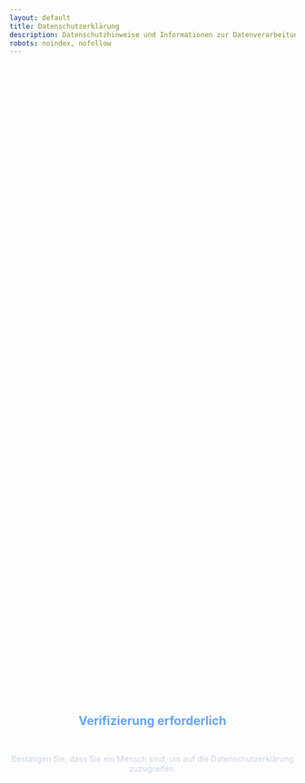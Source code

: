 ```yaml
---
layout: default
title: Datenschutzerklärung
description: Datenschutzhinweise und Informationen zur Datenverarbeitung
robots: noindex, nofollow
---
```


<div id="turnstile-protection" style="display: flex; flex-direction: column; align-items: center; justify-content: center; min-height: 60vh; text-align: center;">
  <h2 style="color: #60a5fa; margin-bottom: 2rem;">Verifizierung erforderlich</h2>
  <p style="color: #cbd5e1; margin-bottom: 2rem;">Bestätigen Sie, dass Sie ein Mensch sind, um auf die Datenschutzerklärung zuzugreifen.</p>
  <div class="cf-turnstile" 
       data-sitekey="0x4AAAAAABhCvPtIE3gog0lZ" 
       data-callback="onDatenschutzTurnstileSuccess" 
       data-error-callback="onDatenschutzTurnstileError"
       data-theme="dark"
       data-size="normal">
  </div>
</div>

<div id="datenschutz-content" class="datenschutz-page" style="display: none;">
  <div class="legal-container">
    
    <header class="legal-header">
      <h1 class="legal-title">Datenschutzerklärung</h1>
      <p class="legal-subtitle">Informationen zur Datenverarbeitung gemäß DSGVO</p>
    </header>

    <section class="legal-section">
      <h2 class="section-heading">Geltungsbereich</h2>
      <p class="legal-text">
        Diese Datenschutzerklärung gilt für die private Website kingsepp.dev und
        das bereitgestellte AI4MBSE-Plugin.
      </p>
    </section>

    <section class="legal-section">
      <h2 class="section-heading">Datenschutzbeauftragter</h2>
      <p class="legal-text">
        Als Betreiber einer privaten, nicht-kommerziellen Website bin ich nicht zur Bestellung
        eines Datenschutzbeauftragten verpflichtet. Bei Fragen zum Datenschutz wenden Sie
        sich direkt an mich (Kontaktdaten siehe unten).
      </p>
    </section>

    <section class="legal-section">
      <h2 class="section-heading">Art der Datenverarbeitung</h2>

      <div class="legal-subsection">
        <h3 class="subsection-heading">1. Bereitstellung der Website und Protokolldateien</h3>
        <p class="legal-text">
          Bei jedem Zugriff auf Inhalte der Website werden vorübergehend Daten gespeichert,
          die möglicherweise eine Identifizierung zulassen. Die folgenden Daten werden hierbei erhoben:
        </p>
        <ul class="legal-list">
          <li><strong>Datum und Uhrzeit</strong> des Zugriffs</li>
          <li><strong>IP-Adresse</strong> des Besuchers</li>
          <li><strong>Hostname</strong> des zugreifenden Rechners</li>
          <li><strong>Website</strong>, von der aus die Website aufgerufen wurde (Referrer-URL)</li>
          <li><strong>Websites</strong>, die über die Website aufgerufen werden</li>
          <li><strong>Besuchte Seite</strong> auf unserer Website</li>
          <li><strong>Meldung</strong>, ob der Abruf erfolgreich war</li>
          <li><strong>Übertragene Datenmenge</strong></li>
          <li><strong>Informationen über den Browsertyp</strong> und die verwendete Version</li>
          <li><strong>Betriebssystem</strong></li>
        </ul>
        <div class="info-card">
          <p class="legal-text">
            <strong>Zweck:</strong> Die vorübergehende Speicherung der Daten ist für den Ablauf eines
            Websitebesuchs erforderlich, um eine Auslieferung der Website zu ermöglichen. Eine weitere
            Speicherung in Protokolldateien erfolgt, um die Funktionsfähigkeit der Website und die
            Sicherheit der informationstechnischen Systeme sicherzustellen.<br>
            <strong>Rechtsgrundlage:</strong> Berechtigtes Interesse (Art. 6 Abs. 1 lit. f DSGVO)<br>
            <strong>Hosting:</strong> Die Website wird bei GitHub Inc., USA gehostet. GitHub empfängt
            die oben genannten Daten als Auftragsverarbeiter.<br>
            <strong>Speicherdauer:</strong> Die Daten werden gelöscht, sobald sie für die Erreichung
            des Zwecks ihrer Erhebung nicht mehr erforderlich sind. Bei der Bereitstellung der Website
            ist dies der Fall, wenn die jeweilige Sitzung beendet ist. Protokolldateien werden
            maximal 24 Stunden direkt zugänglich aufbewahrt und nach maximal 4 Wochen endgültig gelöscht.<br>
            <strong>Weitere Informationen:</strong>
            <a href="https://docs.github.com/en/site-policy/privacy-policies/github-privacy-statement" target="_blank" class="legal-link">
              GitHub Privacy Statement
            </a>
          </p>
        </div>
      </div>

      <div class="legal-subsection">
        <h3 class="subsection-heading">2. Cloudflare Turnstile (Bot-Schutz)</h3>
        <p class="legal-text">
          Diese Website nutzt Cloudflare Turnstile zum Schutz vor automatisierten Zugriffen:
        </p>
        <ul class="legal-list">
          <li><strong>IP-Adresse</strong> des Besuchers</li>
          <li><strong>Browser-Informationen</strong> (User-Agent, Sprache)</li>
          <li><strong>Interaktionsdaten</strong> (Mausbewegungen, Tastatureingaben)</li>
          <li><strong>Challenge-Antworten</strong> und Verifikationstoken</li>
        </ul>
        <div class="info-card">
          <p class="legal-text">
            <strong>Rechtsgrundlage:</strong> Berechtigtes Interesse (Art. 6 Abs. 1 lit. f DSGVO)<br>
            <strong>Zweck:</strong> Schutz vor Bots, Spam und missbräuchlicher Nutzung<br>
            <strong>Speicherdauer:</strong> Entsprechend Cloudflare Privacy Policy<br>
            <strong>Datenübertragung:</strong> USA (Angemessenheitsbeschluss)<br>
            <strong>Weitere Informationen:</strong>
            <a href="https://www.cloudflare.com/privacypolicy/" target="_blank" class="legal-link">
              Cloudflare Privacy Policy
            </a>
          </p>
        </div>
      </div>

      <div class="legal-subsection">
        <h3 class="subsection-heading">3. Google Analytics (Website-Analyse)</h3>
        <p class="legal-text">
          Diese Website nutzt Google Analytics zur Analyse des Nutzerverhaltens:
        </p>
        <ul class="legal-list">
          <li><strong>IP-Adresse</strong> (anonymisiert)</li>
          <li><strong>Seitenaufrufe</strong> und Verweildauer</li>
          <li><strong>Geräteinformationen</strong> (Browser, Betriebssystem)</li>
          <li><strong>Referrer-URLs</strong> und Suchbegriffe</li>
          <li><strong>Geografische Herkunft</strong> (anonymisiert auf Stadtebene)</li>
        </ul>
        <div class="info-card">
          <p class="legal-text">
            <strong>Rechtsgrundlage:</strong> Einwilligung (Art. 6 Abs. 1 lit. a DSGVO)<br>
            <strong>Zweck:</strong> Website-Optimierung und Verbesserung der Nutzererfahrung<br>
            <strong>Speicherdauer:</strong> 26 Monate (Google Analytics Standard)<br>
            <strong>Datenübertragung:</strong> USA (Angemessenheitsbeschluss)<br>
            <strong>Weitere Informationen:</strong>
            <a href="https://policies.google.com/privacy" target="_blank" class="legal-link">Google Privacy Policy</a> und
            <a href="https://support.google.com/analytics/answer/6004245" target="_blank" class="legal-link">Google Analytics Datenschutz</a>
          </p>
        </div>
        <div class="disclaimer-card">
          <div class="disclaimer-warning">
            <h4 class="warning-title">📊 Einwilligung erforderlich</h4>
            <p class="warning-text">
              Google Analytics wird nur nach Ihrer ausdrücklichen Einwilligung über das Cookie-Banner aktiviert.
            </p>
          </div>
          <div class="disclaimer-list">
            <h4 class="disclaimer-subtitle">Opt-Out Möglichkeiten:</h4>
            <ul class="disclaimer-items">
              <li><strong>Cookie-Banner:</strong> Klicken Sie auf "Nur notwendige" oder "Alle ablehnen"</li>
              <li><strong>Browser-Add-on:</strong> <a href="https://tools.google.com/dlpage/gaoptout" target="_blank" class="legal-link">Google Analytics Opt-out Browser Add-on</a></li>
              <li><strong>Cookie-Einstellungen:</strong> Verwalten Sie Cookies in Ihren Browser-Einstellungen</li>
            </ul>
          </div>
        </div>
      </div>

      <div class="legal-subsection">
        <h3 class="subsection-heading">4. AI4MBSE-Plugin und Google Gemini API</h3>
        <p class="legal-text">
          Das zum Download angebotene Plugin nutzt die Google Gemini API:
        </p>
        <div class="info-card">
          <p class="legal-text">
            <strong>Datenverarbeitung durch das Plugin:</strong><br>
            • Das Plugin überträgt Anforderungsdaten an Google Gemini API<br>
            • Verarbeitung erfolgt lokal auf dem Computer des Nutzers<br>
            • Keine Speicherung von Nutzerdaten durch den Websitebetreiber
          </p>
        </div>
        <div class="disclaimer-card">
          <div class="disclaimer-warning">
            <h4 class="warning-title">⚠️ Verantwortung des Nutzers</h4>
            <p class="warning-text">
              Der Nutzer ist für die API-Key-Erstellung bei Google verantwortlich.
              Es gelten die <a href="https://policies.google.com/privacy" target="_blank" class="legal-link">Google Privacy Policy</a> und
              <a href="https://ai.google.dev/gemini-api/terms" target="_blank" class="legal-link">Gemini API Terms</a>.
              Der Websitebetreiber hat keinen Einfluss auf die Datenverarbeitung durch Google.
            </p>
          </div>
        </div>
      </div>
    </section>

    <section class="legal-section">
      <h2 class="section-heading">Ihre Rechte (DSGVO)</h2>
      <p class="legal-text">
        Sie haben folgende Rechte bezüglich Ihrer personenbezogenen Daten:
      </p>
      <div class="service-grid">
        <div class="service-card">
          <h3 class="service-title">📋 Auskunft</h3>
          <p class="service-description">Art. 15 DSGVO - Recht auf Auskunft über gespeicherte Daten</p>
        </div>
        <div class="service-card">
          <h3 class="service-title">✏️ Berichtigung</h3>
          <p class="service-description">Art. 16 DSGVO - Recht auf Korrektur unrichtiger Daten</p>
        </div>
        <div class="service-card">
          <h3 class="service-title">🗑️ Löschung</h3>
          <p class="service-description">Art. 17 DSGVO - Recht auf Löschung personenbezogener Daten</p>
        </div>
        <div class="service-card">
          <h3 class="service-title">⏸️ Einschränkung</h3>
          <p class="service-description">Art. 18 DSGVO - Recht auf Einschränkung der Verarbeitung</p>
        </div>
        <div class="service-card">
          <h3 class="service-title">⛔ Widerspruch</h3>
          <p class="service-description">Art. 21 DSGVO - Recht auf Widerspruch gegen Verarbeitung</p>
        </div>
        <div class="service-card">
          <h3 class="service-title">📤 Übertragbarkeit</h3>
          <p class="service-description">Art. 20 DSGVO - Recht auf Datenübertragbarkeit (soweit technisch möglich und rechtlich zulässig)</p>
        </div>
      </div>
      <div class="info-card">
        <p class="legal-text">
          <strong>Beschwerderecht:</strong> Sie können sich bei einer Datenschutz-Aufsichtsbehörde beschweren.<br>
          <strong>Hinweis zur Datenübertragbarkeit:</strong> Die Erfassung der Daten zur Bereitstellung der Website
          und die Speicherung der Protokolldateien sind für den Betrieb der Internetseite zwingend erforderlich.
          Sie beruhen nicht auf einer Einwilligung nach Art. 6 Abs. 1 Buchstabe a DSGVO oder auf einem Vertrag
          nach Art. 6 Abs. 1 Buchstabe b DSGVO, sondern sind nach Art. 6 Abs. 1 Buchstabe f DSGVO gerechtfertigt.
          Die Voraussetzungen des Art. 20 Abs. 1 DSGVO sind demnach für diese Daten nicht erfüllt.
        </p>
      </div>
    </section>

    <section class="legal-section">
      <h2 class="section-heading">Cookies</h2>
      <p class="legal-text">
        Diese Website verwendet Cookies für folgende Zwecke:
      </p>

      <div class="legal-subsection">
        <h3 class="subsection-heading">Google Analytics Cookies</h3>
        <ul class="legal-list">
          <li><strong>Nutzer-Cookies:</strong> Zur Unterscheidung von wiederkehrenden Besuchern (Speicherdauer: 2 Jahre)</li>
          <li><strong>Sitzungs-Cookies:</strong> Zur Verfolgung der aktuellen Website-Sitzung (Speicherdauer: 24 Stunden)</li>
          <li><strong>Zweck:</strong> Website-Analyse und Nutzungsstatistiken</li>
        </ul>
      </div>

      <div class="legal-subsection">
        <h3 class="subsection-heading">Technisch notwendige Cookies</h3>
        <ul class="legal-list">
          <li><strong>GitHub Pages Cookies:</strong> Können nicht beeinflusst werden</li>
          <li><strong>Turnstile Cookies:</strong> Für Bot-Schutz erforderlich</li>
          <li><strong>Cookie-Einstellungen:</strong> Speichern Ihre Cookie-Präferenzen</li>
        </ul>
      </div>

      <div class="info-card">
        <p class="legal-text">
          <strong>Cookie-Banner:</strong> Beim ersten Besuch der Website erscheint ein Cookie-Banner
          mit drei Optionen: "Alle akzeptieren", "Nur notwendige" und "Alle ablehnen".<br>
          <strong>Cookie-Kontrolle:</strong> Sie können Ihre Einwilligung jederzeit über die
          Cookie-Einstellungen ändern oder in Ihren Browser-Einstellungen verwalten.
        </p>
      </div>
    </section>

    <section class="legal-section">
      <h2 class="section-heading">Weitere Informationen</h2>

      <div class="legal-subsection">
        <h3 class="subsection-heading">Externe Links</h3>
        <p class="legal-text">
          Diese Website enthält Links zu externen Websites (z.B. GitHub Repository, Google AI).
          Für deren Datenschutzpraktiken übernehmen wir keine Verantwortung.
        </p>
      </div>

      <div class="legal-subsection">
        <h3 class="subsection-heading">SSL-Verschlüsselung</h3>
        <p class="legal-text">
          Diese Website nutzt SSL-Verschlüsselung für sichere Datenübertragung.
        </p>
      </div>

      <div class="legal-subsection">
        <h3 class="subsection-heading">Kontakt bei Datenschutzfragen</h3>
        <p class="legal-text">
          Bei Fragen zum Datenschutz wenden Sie sich an: <strong>th.kingsepp@gmail.com</strong>
        </p>
      </div>

      <div class="legal-subsection">
        <h3 class="subsection-heading">Änderungen dieser Datenschutzerklärung</h3>
        <p class="legal-text">
          Diese Datenschutzerklärung kann bei Änderungen der Website oder rechtlichen
          Anforderungen angepasst werden.
        </p>
      </div>
    </section>

    <section class="legal-section">
      <h2 class="section-heading">Widerspruchsrecht</h2>
      <div class="disclaimer-card">
        <div class="disclaimer-warning">
          <h3 class="warning-title">⚖️ Recht auf Widerspruch gemäß Art. 21 Abs. 1 DSGVO</h3>
          <p class="warning-text">
            Sie haben das Recht, aus Gründen, die sich aus Ihrer besonderen Situation ergeben,
            jederzeit gegen die Verarbeitung Ihrer personenbezogenen Daten, die aufgrund von
            Artikel 6 Abs. 1 Buchstabe f DSGVO erfolgt, Widerspruch einzulegen.
          </p>
        </div>
        <div class="disclaimer-list">
          <p class="legal-text">
            <strong>Folgen eines Widerspruchs:</strong> Der Verantwortliche verarbeitet die
            personenbezogenen Daten dann nicht mehr, es sei denn, er kann zwingende schutzwürdige
            Gründe für die Verarbeitung nachweisen, die die Interessen, Rechte und Freiheiten der
            betroffenen Person überwiegen, oder die Verarbeitung dient der Geltendmachung, Ausübung
            oder Verteidigung von Rechtsansprüchen.
          </p>
          <p class="legal-text">
            <strong>Hinweis:</strong> Die Erfassung der Daten zur Bereitstellung der Website und die
            Speicherung der Protokolldateien sind für den Betrieb der Internetseite zwingend erforderlich.
          </p>
        </div>
      </div>
    </section>

    <section class="legal-section contact-info">
      <h2 class="section-heading">Verantwortlicher für den Inhalt</h2>
      <div class="contact-card">
        <div class="contact-details">
          <div class="contact-item">
            <span class="contact-label">Name:</span>
            <span class="contact-value">Thomas Schuster</span>
          </div>
          <div class="contact-item">
            <span class="contact-label">Adresse:</span>
            <span class="contact-value">
              Schachenmeierstraße 16<br>
              80636 München<br>
              Deutschland
            </span>
          </div>
          <div class="contact-item">
            <span class="contact-label">E-Mail:</span>
            <span class="contact-value">th.kingsepp@gmail.com</span>
          </div>
          <div class="contact-item">
            <span class="contact-label">Telefon:</span>
            <span class="contact-value">08992657184</span>
          </div>
        </div>
      </div>
    </section>

    <footer class="legal-footer">
      <div class="footer-content">
        <p class="footer-text">
          <strong>Stand:</strong> Juni 2025
        </p>
        <p class="footer-note">
          Diese Datenschutzerklärung wurde für eine private, nicht-kommerzielle Website
          erstellt und entspricht den deutschen Datenschutzbestimmungen.
        </p>
      </div>
    </footer>

  </div>
</div>
